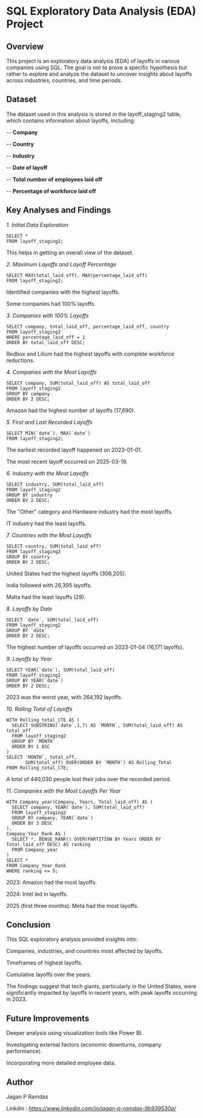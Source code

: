

# SQL Exploratory Data Analysis (EDA) Project

## **Overview**

This project is an exploratory data analysis (EDA) of layoffs in various companies using SQL. The goal is not to prove a specific hypothesis but rather to explore and analyze the dataset to uncover insights about layoffs across industries, countries, and time periods.

## **Dataset**

The dataset used in this analysis is stored in the layoff_staging2 table, which contains information about layoffs, including:

-- **Company**

-- **Country**

-- **Industry**

-- **Date of layoff**

-- **Total number of employees laid off**

-- **Percentage of workforce laid off**

## **Key Analyses and Findings**

*1. Initial Data Exploration*
```
SELECT *
FROM layoff_staging2;
```
This helps in getting an overall view of the dataset.

*2. Maximum Layoffs and Layoff Percentage*
```
SELECT MAX(total_laid_off), MAX(percentage_laid_off)
FROM layoff_staging2;
```
Identified companies with the highest layoffs.

Some companies had 100% layoffs.

*3. Companies with 100% Layoffs*
```
SELECT company, total_laid_off, percentage_laid_off, country
FROM layoff_staging2
WHERE percentage_laid_off = 1
ORDER BY total_laid_off DESC;
```
Redbox and Lilium had the highest layoffs with complete workforce reductions.

*4. Companies with the Most Layoffs*
```
SELECT company, SUM(total_laid_off) AS total_laid_off
FROM layoff_staging2
GROUP BY company
ORDER BY 2 DESC;
```
Amazon had the highest number of layoffs (17,690).

*5. First and Last Recorded Layoffs*
```
SELECT MIN(`date`), MAX(`date`)
FROM layoff_staging2;
```
The earliest recorded layoff happened on 2023-01-01.

The most recent layoff occurred on 2025-03-19.

*6. Industry with the Most Layoffs*
```
SELECT industry, SUM(total_laid_off)
FROM layoff_staging2
GROUP BY industry
ORDER BY 2 DESC;
```
The "Other" category and Hardware industry had the most layoffs.

IT industry had the least layoffs.

*7. Countries with the Most Layoffs*
```
SELECT country, SUM(total_laid_off)
FROM layoff_staging2
GROUP BY country
ORDER BY 2 DESC;
```
United States had the highest layoffs (306,205).

India followed with 26,395 layoffs.

Malta had the least layoffs (29).

*8. Layoffs by Date*
```
SELECT `date`, SUM(total_laid_off)
FROM layoff_staging2
GROUP BY `date`
ORDER BY 2 DESC;
```
The highest number of layoffs occurred on 2023-01-04 (16,171 layoffs).

*9. Layoffs by Year*
```
SELECT YEAR(`date`), SUM(total_laid_off)
FROM layoff_staging2
GROUP BY YEAR(`date`)
ORDER BY 2 DESC;
```
2023 was the worst year, with 264,192 layoffs.

*10. Rolling Total of Layoffs*
```
WITH Rolling_total_CTE AS (
  SELECT SUBSTRING(`date`,1,7) AS `MONTH`, SUM(total_laid_off) AS total_off
  FROM layoff_staging2
  GROUP BY `MONTH`
  ORDER BY 1 ASC
)
SELECT `MONTH`, total_off,
       SUM(total_off) OVER(ORDER BY `MONTH`) AS Rolling_Total
FROM Rolling_total_CTE;
```
A total of 440,030 people lost their jobs over the recorded period.

*11. Companies with the Most Layoffs Per Year*
```
WITH Company_year(Company, Years, Total_laid_off) AS (
  SELECT company, YEAR(`date`), SUM(total_laid_off)
  FROM layoff_staging2
  GROUP BY company, YEAR(`date`)
  ORDER BY 3 DESC
),
Company_Year_Rank AS (
  SELECT *, DENSE_RANK() OVER(PARTITION BY Years ORDER BY Total_laid_off DESC) AS ranking
  FROM Company_year
)
SELECT *
FROM Company_Year_Rank
WHERE ranking <= 5;
```
2023: Amazon had the most layoffs.

2024: Intel led in layoffs.

2025 (first three months): Meta had the most layoffs.

## **Conclusion**

This SQL exploratory analysis provided insights into:

Companies, industries, and countries most affected by layoffs.

Timeframes of highest layoffs.

Cumulative layoffs over the years.

The findings suggest that tech giants, particularly in the United States, were significantly impacted by layoffs in recent years, with peak layoffs occurring in 2023.

## **Future Improvements**

Deeper analysis using visualization tools like Power BI.

Investigating external factors (economic downturns, company performance).

Incorporating more detailed employee data.

## Author

Jagan P Ramdas

Linkdin : *https://www.linkedin.com/in/jagan-p-ramdas-9b939530a/*




